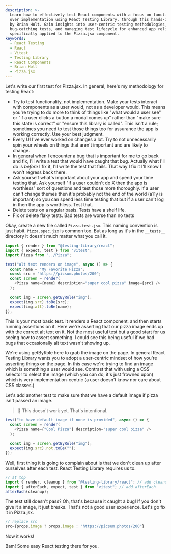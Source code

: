 ```yaml
---
description: >-
  Learn how to effectively test React components with a focus on functionality
  over implementation using React Testing Library, through this hands-on guide
  by Brian Holt. Gain insights into user-centric testing methodologies, writing
  bug-catching tests, and managing test lifecycle for enhanced app reliability,
  specifically applied to the Pizza.jsx component.
keywords:
  - React Testing
  - React
  - Vitest
  - Testing Library
  - React Components
  - Brian Holt
  - Pizza.jsx
---
```


Let's write our first test for Pizza.jsx. In general, here's my methodology for testing React:

- Try to test functionality, not implementation. Make your tests interact with components as a user would, not as a developer would. This means you're trying to do more to think of things like "what would a user see" or "if a user clicks a button a modal comes up" rather than "make sure this state is correct" or "ensure this library is called". This isn't a rule; sometimes you need to test those things too for assurance the app is working correctly. Use your best judgment.
- Every UI I've ever worked on changes a lot. Try to not unnecessarily spin your wheels on things that aren't important and are likely to change.
- In general when I encounter a bug that is important for me to go back and fix, I'll write a test that would have caught that bug. Actually what I'll do is _before_ I fix it, I'll write the test that fails. That way I fix it I'll know I won't regress back there.
- Ask yourself what's important about your app and spend your time testing that. Ask yourself "if a user couldn't do X then the app is worthless" sort of questions and test those more thoroughly. If a user can't change themes then it's probably not the end of the world (a11y is important) so you can spend less time testing that but if a user can't log in then the app is worthless. Test that.
- Delete tests on a regular basis. Tests have a shelf life.
- Fix or delete flaky tests. Bad tests are worse than no tests

Okay, create a new file called `Pizza.test.jsx`. This naming convention is just habit. `Pizza.spec.jsx` is common too. But as long as it's in the `__tests__` directory it doesn't much matter what you call it.

```javascript
import { render } from "@testing-library/react";
import { expect, test } from "vitest";
import Pizza from "../Pizza";

test("alt text renders on image", async () => {
  const name = "My Favorite Pizza";
  const src = "https://picsum.photos/200";
  const screen = render(
    <Pizza name={name} description="super cool pizza" image={src} />
  );

  const img = screen.getByRole("img");
  expect(img.src).toBe(src);
  expect(img.alt).toBe(name);
});
```

This is your most basic test. It renders a React component, and then starts running assertions on it. Here we're asserting that our pizza image ends up with the correct alt text on it. Not the most useful test but a good start for us seeing how to assert something. I could see this being useful if we had bugs that occasionally alt text wasn't showing up.

We're using getByRole here to grab the image on the page. In general React Testing Library wants you to adopt a user-centric mindset of how you're asserting things on the page. In this case we're trying to find an image which is something a user would see. Contrast that with using a CSS selector to select the image (which you can do, it's just frowned upon) which is very implementation-centric (a user doesn't know nor care about CSS classes.)

Let's add another test to make sure that we have a default image if pizza isn't passed an image.

> 🚨 This doesn't work yet. That's intentional.

```javascript
test("to have default image if none is provided", async () => {
  const screen = render(
    <Pizza name={"Cool Pizza"} description="super cool pizza" />
  );

  const img = screen.getByRole("img");
  expect(img.src).not.toBe("");
});
```

Well, first thing it is going to complain about is that we don't clean up after ourselves after each test. React Testing Library requires us to.

```javascript
// at top
import { render, cleanup } from "@testing-library/react"; // add cleanup
import { afterEach, expect, test } from "vitest"; // add afterEach
afterEach(cleanup);
```

The test still doesn't pass? Oh, that's because it caught a bug! If you don't give it a image, it just breaks. That's not a good user experience. Let's go fix it in Pizza.jsx.

```javascript
// replace src
src={props.image ? props.image : "https://picsum.photos/200"}
```

Now it works!

Bam! Some easy React testing there for you.
